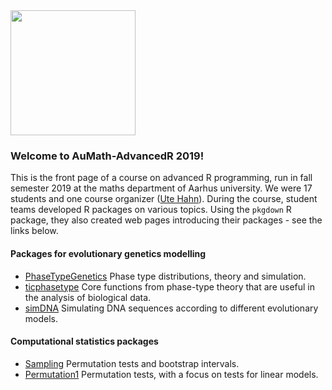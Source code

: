 <!-- ---
layout: master
title: Advanced R 2019
---
-->
<img src="LogoAdvancedR2019.png" width="200px" />

### Welcome to AuMath-AdvancedR 2019!

This is the front page of a course on advanced R programming, run in fall semester 2019 at the maths department of Aarhus university.
We were 17 students and one course organizer ([Ute Hahn](https://pure.au.dk/portal/en/ute@math.au.dk)). During the course, student teams developed R packages on various topics. Using the `pkgdown` R package, they also created web pages introducing their packages - see the links below.

#### Packages for evolutionary genetics modelling
<!-- * [Abands](https://aumath-advancedr2019.github.io/Abands/). This was only a demo repository and will be removed here later -->
* [PhaseTypeGenetics](https://aumath-advancedr2019.github.io/PhaseTypeGenetics/) Phase type distributions, theory and simulation.
* [ticphasetype](https://aumath-advancedr2019.github.io/ticphasetype/index.html) Core functions from phase-type theory that are useful in the analysis of biological data.
* [simDNA](https://aumath-advancedr2019.github.io/simDNA/) Simulating DNA sequences according to different evolutionary models.

#### Computational statistics packages

* [Sampling](https://aumath-advancedr2019.github.io/Sampling/) Permutation tests and bootstrap intervals.
* [Permutation1](https://aumath-advancedr2019.github.io/Permutation1/) Permutation tests, with a focus on tests for linear models.
